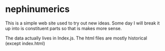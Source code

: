 # nephinumerics
This is a simple web site used to try out new ideas.
Some day I will break it up into is constituent parts so that is makes more sense.

The data actually lives in Index.js. The html files are mostly historical (except index.html)
